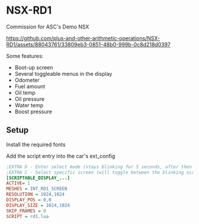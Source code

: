 # NSX-RD1

Commission for ASC's Demo NSX

https://github.com/plus-and-other-arithmetic-operations/NSX-RD1/assets/88043761/33809eb3-0851-48b0-999b-0c8d218d0397

Some features:
- Boot-up screen
- Several toggleable menus in the display
- Odometer
- Fuel amount
- Oil temp
- Oil pressure
- Water temp
- Boost pressure

## Setup

Install the required fonts

Add the script entry into the car's ext_config

```ini
;EXTRA D - Enter select mode (stays blinking for 5 seconds, after then locks selection)
;EXTRA C - Select specific screen (will toggle between the blinking screen selected with EXTRA D)
[SCRIPTABLE_DISPLAY_...]
ACTIVE= 1
MESHES = INT_RD1_SCREEN
RESOLUTION = 1024,1024
DISPLAY_POS = 0,0
DISPLAY_SIZE = 1024,1024
SKIP_FRAMES = 0
SCRIPT = rd1.lua
```

